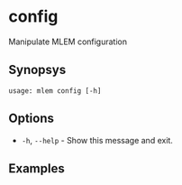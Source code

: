 # config

Manipulate MLEM configuration

## Synopsys

```usage
usage: mlem config [-h]
```

## Options

- `-h`, `--help` - Show this message and exit.

## Examples
